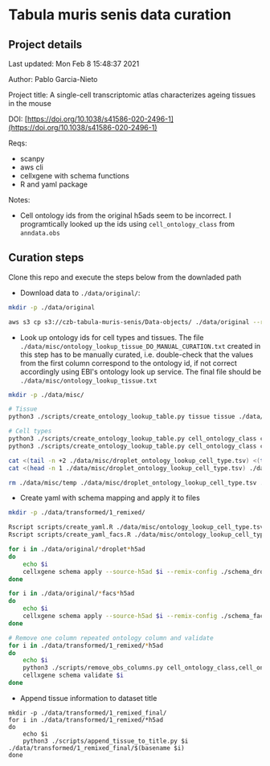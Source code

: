 # Tabula muris senis  data curation

## Project details

Last updated: Mon Feb  8 15:48:37 2021

Author: Pablo Garcia-Nieto

Project title: A single-cell transcriptomic atlas characterizes ageing tissues in the mouse

DOI: [https://doi.org/10.1038/s41586-020-2496-1](https://doi.org/10.1038/s41586-020-2496-1)

Reqs:

- scanpy
- aws cli
- cellxgene with schema functions
- R and yaml package

Notes:
- Cell ontology ids from the original h5ads seem to be incorrect. I programtically looked up the ids using `cell_ontology_class` from `anndata.obs`

## Curation steps

Clone this repo and execute the steps below from the downladed path

- Download data to `./data/original/`:

```bash
mkdir -p ./data/original

aws s3 cp s3://czb-tabula-muris-senis/Data-objects/ ./data/original --recursive --exclude "*" --include "*h5ad"

```


- Look up ontology ids for cell types and tissues. The file `./data/misc/ontology_lookup_tissue_DO_MANUAL_CURATION.txt` created in this step has to be manually curated, i.e. double-check that the values from the first column correspond to the ontology id, if not correct accordingly using EBI's ontology look up service. The final file should be `./data/misc/ontology_lookup_tissue.txt`

```bash
mkdir -p ./data/misc/

# Tissue
python3 ./scripts/create_ontology_lookup_table.py tissue tissue ./data/original/tabula-muris-senis-facs-processed-official-annotations.h5ad ./data/misc/ontology_lookup_tissue_DO_MANUAL_CURATION.tsv

# Cell types
python3 ./scripts/create_ontology_lookup_table.py cell_ontology_class cell_type ./data/original/tabula-muris-senis-droplet-processed-official-annotations.h5ad ./data/misc/droplet_ontology_lookup_cell_type.tsv
python3 ./scripts/create_ontology_lookup_table.py cell_ontology_class cell_type ./data/original/tabula-muris-senis-facs-processed-official-annotations.h5ad ./data/misc/facs_ontology_lookup_cell_type.tsv

cat <(tail -n +2 ./data/misc/droplet_ontology_lookup_cell_type.tsv) <(tail -n +2 ./data/misc/facs_ontology_lookup_cell_type.tsv) | sort | uniq > ./data/misc/temp
cat <(head -n 1 ./data/misc/droplet_ontology_lookup_cell_type.tsv) ./data/misc/temp > ./data/misc/ontology_lookup_cell_type.tsv

rm ./data/misc/temp ./data/misc/droplet_ontology_lookup_cell_type.tsv ./data/misc/facs_ontology_lookup_cell_type.tsv

```

- Create yaml with schema mapping and apply it to files

```bash
mkdir -p ./data/transformed/1_remixed/

Rscript scripts/create_yaml.R ./data/misc/ontology_lookup_cell_type.tsv ./data/misc/ontology_lookup_tissue.tsv ./data/misc/ontology_lookup_developmental_stage.tsv ./schema_droplet.yml
Rscript scripts/create_yaml_facs.R ./data/misc/ontology_lookup_cell_type.tsv ./data/misc/ontology_lookup_tissue.tsv ./data/misc/ontology_lookup_developmental_stage.tsv ./schema_facs.yml

for i in ./data/original/*droplet*h5ad
do
    echo $i 
    cellxgene schema apply --source-h5ad $i --remix-config ./schema_droplet.yml --output-filename ./data/transformed/1_remixed/$(basename $i)
done

for i in ./data/original/*facs*h5ad
do
    echo $i 
    cellxgene schema apply --source-h5ad $i --remix-config ./schema_facs.yml --output-filename ./data/transformed/1_remixed/$(basename $i)
done

# Remove one column repeated ontology column and validate
for i in ./data/transformed/1_remixed/*h5ad
do
    echo $i 
    python3 ./scripts/remove_obs_columns.py cell_ontology_class,cell_ontology_id $i 
    cellxgene schema validate $i
done
```

- Append tissue information to dataset title

```
mkdir -p ./data/transformed/1_remixed_final/
for i in ./data/transformed/1_remixed/*h5ad
do
    echo $i 
    python3 ./scripts/append_tissue_to_title.py $i  ./data/transformed/1_remixed_final/$(basename $i)
done
```
